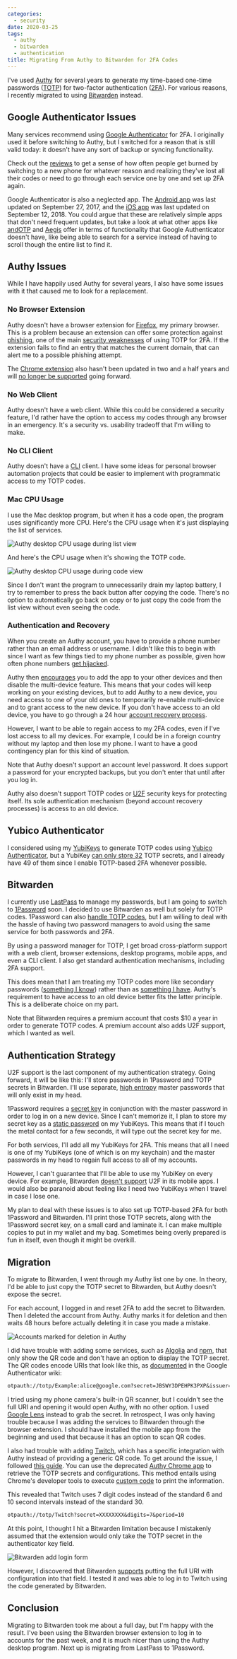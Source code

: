```yaml
---
categories:
  - security
date: 2020-03-25
tags:
  - authy
  - bitwarden
  - authentication
title: Migrating From Authy to Bitwarden for 2FA Codes
---
```


I've used [Authy](https://authy.com/) for several years to generate my
time-based one-time passwords
([TOTP](https://en.wikipedia.org/wiki/Time-based_One-time_Password_algorithm))
for two-factor authentication
([2FA](https://en.wikipedia.org/wiki/Multi-factor_authentication)). For various
reasons, I recently migrated to using [Bitwarden](https://bitwarden.com/)
instead.

## Google Authenticator Issues

Many services recommend using [Google
Authenticator](https://en.wikipedia.org/wiki/Google_Authenticator) for 2FA. I
originally used it before switching to Authy, but I switched for a reason that
is still valid today: it doesn't have any sort of backup or syncing
functionality.

Check out the
[reviews](https://play.google.com/store/apps/details?id=com.google.android.apps.authenticator2&showAllReviews=true)
to get a sense of how often people get burned by switching to a new phone for
whatever reason and realizing they've lost all their codes or need to go through
each service one by one and set up 2FA again.

Google Authenticator is also a neglected app. The [Android
app](https://play.google.com/store/apps/details?id=com.google.android.apps.authenticator2)
was last updated on September 27, 2017, and the [iOS
app](https://apps.apple.com/us/app/google-authenticator/id388497605) was last
updated on September 12, 2018. You could argue that these are relatively simple
apps that don't need frequent updates, but take a look at what other apps like
[andOTP](https://play.google.com/store/apps/details?id=org.shadowice.flocke.andotp)
and [Aegis](https://getaegis.app/) offer in terms of functionality that Google
Authenticator doesn't have, like being able to search for a service instead of
having to scroll though the entire list to find it.

## Authy Issues

While I have happily used Authy for several years, I also have some issues with
it that caused me to look for a replacement.

### No Browser Extension

Authy doesn't have a browser extension for
[Firefox](https://www.mozilla.org/firefox/), my primary browser. This is a
problem because an extension can offer some protection against
[phishing](https://en.wikipedia.org/wiki/Phishing), one of the main [security
weaknesses](https://www.scottbrady91.com/Authentication/Software-Tokens-Wont-Save-You)
of using TOTP for 2FA. If the extension fails to find an entry that matches the
current domain, that can alert me to a possible phishing attempt.

The [Chrome
extension](https://chrome.google.com/webstore/detail/authy-chrome-extension/fhgenkpocbhhddlgkjnfghpjanffonno)
also hasn't been updated in two and a half years and will [no longer be
supported](https://authy.com/blog/authy-chrome-app-extension-end-life/) going
forward.

### No Web Client

Authy doesn't have a web client. While this could be considered a security
feature, I'd rather have the option to access my codes through any browser in an
emergency. It's a security vs. usability tradeoff that I'm willing to make.

### No CLI Client

Authy doesn't have a [CLI](https://en.wikipedia.org/wiki/Command-line_interface)
client. I have some ideas for personal browser automation projects that could be
easier to implement with programmatic access to my TOTP codes.

### Mac CPU Usage

I use the Mac desktop program, but when it has a code open, the program uses
significantly more CPU. Here's the CPU usage when it's just displaying the list
of services.

![Authy desktop CPU usage during list view](https://i.imgur.com/0a7vZMW.png)

And here's the CPU usage when it's showing the TOTP code.

![Authy desktop CPU usage during code view](https://i.imgur.com/5kVBCbB.png)

Since I don't want the program to unnecessarily drain my laptop battery, I try
to remember to press the back button after copying the code.  There's no option
to automatically go back on copy or to just copy the code from the list view
without even seeing the code.

### Authentication and Recovery

When you create an Authy account, you have to provide a phone number rather than
an email address or username. I didn't like this to begin with since I want as
few things tied to my phone number as possible, given how often phone numbers
[get hijacked](https://www.wired.com/story/sim-swap-attack-defend-phone/).

Authy then
[encourages](https://support.authy.com/hc/en-us/articles/360016317013-Enable-or-Disable-Authy-Multi-Device)
you to add the app to your other devices and then disable the multi-device
feature. This means that your codes will keep working on your existing devices,
but to add Authy to a new device, you need access to one of your old ones to
temporarily re-enable multi-device and to grant access to the new device. If you
don't have access to an old device, you have to go through a 24 hour [account
recovery
process](https://support.authy.com/hc/en-us/articles/115012672088-Restoring-Authy-Access-on-a-New-Lost-or-Inaccessible-Phone#new_app).

However, I want to be able to regain access to my 2FA codes, even if I've lost
access to all my devices. For example, I could be in a foreign country without
my laptop and then lose my phone. I want to have a good contingency plan for
this kind of situation.

Note that Authy doesn't support an account level password. It does support a
password for your encrypted backups, but you don't enter that until after you
log in.

Authy also doesn't support TOTP codes or
[U2F](https://en.wikipedia.org/wiki/Universal_2nd_Factor) security keys for
protecting itself. Its sole authentication mechanism (beyond account recovery
processes) is access to an old device.

## Yubico Authenticator

I considered using my [YubiKeys](https://www.yubico.com/) to generate TOTP codes
using [Yubico
Authenticator](https://www.yubico.com/products/services-software/download/yubico-authenticator/),
but a YubiKey [can only store
32](https://www.reddit.com/r/yubikey/comments/ataxt3/only_32_oathtotp_entries/)
TOTP secrets, and I already have 49 of them since I enable TOTP-based 2FA
whenever possible.

## Bitwarden

I currently use [LastPass](https://www.lastpass.com/) to manage my passwords,
but I am going to switch to [1Password](https://1password.com/) soon. I decided
to use Bitwarden as well but solely for TOTP codes. 1Password can also [handle
TOTP codes](https://support.1password.com/one-time-passwords/), but I am willing
to deal with the hassle of having two password managers to avoid using the same
service for both passwords and 2FA.

By using a password manager for TOTP, I get broad cross-platform support with a
web client, browser extensions, desktop programs, mobile apps, and even a CLI
client. I also get standard authentication mechanisms, including 2FA support.

This does mean that I am treating my TOTP codes more like secondary passwords
([something I
know](https://en.wikipedia.org/wiki/Multi-factor_authentication#Knowledge_factors))
rather than as [something I
have](https://en.wikipedia.org/wiki/Multi-factor_authentication#Possession_factors).
Authy's requirement to have access to an old device better fits the latter
principle. This is a deliberate choice on my part.

Note that Bitwarden requires a premium account that costs $10 a year in order to
generate TOTP codes. A premium account also adds U2F support, which I wanted as
well.

## Authentication Strategy

U2F support is the last component of my authentication strategy. Going forward,
it will be like this: I'll store passwords in 1Password and TOTP secrets in
Bitwarden. I'll use separate, [high entropy](https://xkcd.com/936/) master
passwords that will only exist in my head.

1Password requires a [secret key](https://support.1password.com/secret-key/) in
conjunction with the master password in order to log in on a new device. Since I
can't memorize it, I plan to store my secret key as a [static
password](https://support.yubico.com/support/solutions/articles/15000006480-understanding-core-static-password-features)
on my YubiKeys. This means that if I touch the metal contact for a few seconds,
it will type out the secret key for me.

For both services, I'll add all my YubiKeys for 2FA. This means that all I need
is one of my YubiKeys (one of which is on my keychain) and the master passwords
in my head to regain full access to all of my accounts.

However, I can't guarantee that I'll be able to use my YubiKey on every device.
For example, Bitwarden [doesn't
support](https://help.bitwarden.com/article/setup-two-step-login-u2f/) U2F in
its mobile apps. I would also be paranoid about feeling like I need two YubiKeys
when I travel in case I lose one.

My plan to deal with these issues is to also set up TOTP-based 2FA for both
1Password and Bitwarden. I'll print those TOTP secrets, along with the 1Password
secret key, on a small card and laminate it. I can make multiple copies to put
in my wallet and my bag. Sometimes being overly prepared is fun in itself, even
though it might be overkill.

## Migration

To migrate to Bitwarden, I went through my Authy list one by one. In theory, I'd
be able to just copy the TOTP secret to Bitwarden, but Authy doesn't expose the
secret.

For each account, I logged in and reset 2FA to add the secret to Bitwarden. Then
I deleted the account from Authy. Authy marks it for deletion and then waits 48
hours before actually deleting it in case you made a mistake.

![Accounts marked for deletion in Authy](https://i.imgur.com/58A2QCW.png)

I did have trouble with adding some services, such as
[Algolia](https://www.algolia.com/) and [npm](https://www.npmjs.com/), that only
show the QR code and don't have an option to display the TOTP secret. The QR
codes encode URIs that look like this, as
[documented](https://github.com/google/google-authenticator/wiki/Key-Uri-Format)
in the Google Authenticator wiki:

```txt
otpauth://totp/Example:alice@google.com?secret=JBSWY3DPEHPK3PXP&issuer=Example
```

I tried using my phone camera's built-in QR scanner, but I couldn't see the full
URI and opening it would open Authy, with no other option. I used [Google
Lens](https://lens.google.com/) instead to grab the secret. In retrospect, I was
only having trouble because I was adding the services to Bitwarden through the
browser extension. I should have installed the mobile app from the beginning and
used that because it has an option to scan QR codes.

I also had trouble with adding [Twitch](https://www.twitch.tv/), which has a
specific integration with Authy instead of providing a generic QR code. To get
around the issue, I followed [this
guide](https://medium.com/@dubistkomisch/set-up-2fa-two-factor-authentication-for-twitch-with-google-authenticator-or-other-totp-client-f19af32df68a).
You can use the deprecated [Authy Chrome
app](https://chrome.google.com/webstore/detail/authy/gaedmjdfmmahhbjefcbgaolhhanlaolb/related)
to retrieve the TOTP secrets and configurations. This method entails using
Chrome's developer tools to execute [custom
code](https://gist.github.com/gboudreau/94bb0c11a6209c82418d01a59d958c93) to
print the information.

This revealed that Twitch uses 7 digit codes instead of the standard 6 and 10
second intervals instead of the standard 30.

```txt
otpauth://totp/Twitch?secret=XXXXXXXX&digits=7&period=10
```

At this point, I thought I hit a Bitwarden limitation because I mistakenly
assumed that the extension would only take the TOTP secret in the authenticator
key field.

![Bitwarden add login form](https://i.imgur.com/WU3MYY5.png)

However, I discovered that Bitwarden
[supports](https://community.bitwarden.com/t/support-totp-auth-parameters/37)
putting the full URI with configuration into that field. I tested it and was
able to log in to Twitch using the code generated by Bitwarden.

## Conclusion

Migrating to Bitwarden took me about a full day, but I'm happy with the result.
I've been using the Bitwarden browser extension to log in to accounts for the
past week, and it is much nicer than using the Authy desktop program. Next up is
migrating from LastPass to 1Password.
